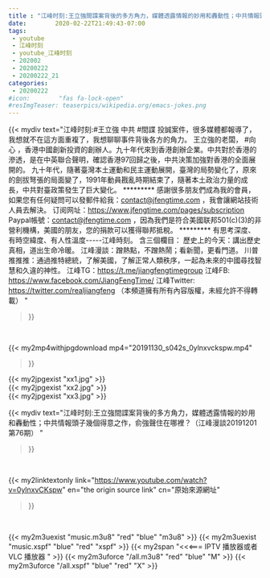 ```yaml
---
title : "江峰时刻:王立強間諜案背後的多方角力，媒體透露情報的妙用和轟動性；中共情報頭子幾個得意之作，俞強聲住在哪裡？（江峰漫談20191201第76期） "
date:        2020-02-22T21:49:43-07:00
tags:
 - youtube
 - 江峰时刻
 - youtube_江峰时刻
 - 202002
 - 20200222
 - 20200222_21
categories:
 - 20200222
#icon:        "fas fa-lock-open"
#resImgTeaser: teaserpics/wikipedia.org/emacs-jokes.png
---
```


{{< mydiv text="江峰时刻:#王立強 中共 #間諜 投誠案件，很多媒體都報導了，我想就不在這方面重複了，我想聊聊事件背後各方的角力。 王立強的老闆， #向心 ，香港中國創新投資的創辦人。九十年代來到香港創辦企業。中共對於香港的滲透，是在中英聯合聲明，確認香港97回歸之後，中共決策加強對香港的全面展開的。 九十年代，隨著臺灣本土運動和民主運動展開，臺灣的局勢變化了，原來的劍拔弩張的局面變了，1991年動員戡亂時期結束了，隨著本土政治力量的成長，中共對臺政策發生了巨大變化。     ********* 感謝很多朋友們成為我的會員，如果您有任何疑問可以發郵件給我：contact@jfengtime.com ，我會讓網站技術人員去解決。 订阅网址：https://www.jfengtime.com/pages/subscription Paypal帳號：contact@jfengtime.com ，因為我們是符合美國联邦501(c)(3)的非營利機構，美國的朋友，您的捐款可以獲得聯邦抵稅。     ********* 有思考深度、有時空緯度、有人性溫度-----江峰時刻。 含三個欄目： 歷史上的今天：講出歷史真相，道出生命冷暖。 江峰漫談：蹭熱點，不蹭熱鬧；看新聞，更看門道。 川普推推推：通過推特總統，了解美國，了解正常人類秩序，一起為未來的中國尋找智慧和久違的神性。  江峰TG：https://t.me/jiangfengtimegroup 江峰FB: https://www.facebook.com/JiangFengTime/ 江峰Twitter: https://twitter.com/realjiangfeng （本頻道擁有所有內容版權，未經允許不得轉載） "
>}}
<br>


{{< my2mp4withjpgdownload mp4="20191130_s042s_0ylnxvckspw.mp4"
>}}

{{< my2jpgexist "xx1.jpg" >}}<br>
{{< my2jpgexist "xx2.jpg" >}}<br>
{{< my2jpgexist "xx3.jpg" >}}<br>



{{< mydiv text="江峰时刻:王立強間諜案背後的多方角力，媒體透露情報的妙用和轟動性；中共情報頭子幾個得意之作，俞強聲住在哪裡？（江峰漫談20191201第76期） "
>}}
<br>

{{< my2linktextonly link="https://www.youtube.com/watch?v=0ylnxvCKspw"
en="the origin source link" cn="原始來源網址"
>}}


<br>

{{< my2m3uexist "music.m3u8" "red"  "blue" "m3u8" >}} {{< my2m3uexist "music.xspf" "blue" "red"  "xspf" >}} {{< my2span "<<<=== IPTV 播放器或者 VLC 播放器 " >}} {{< my2m3uforce "/all.m3u8" "red"  "blue" "M" >}} {{< my2m3uforce "/all.xspf" "blue" "red"  "X" >}} 
